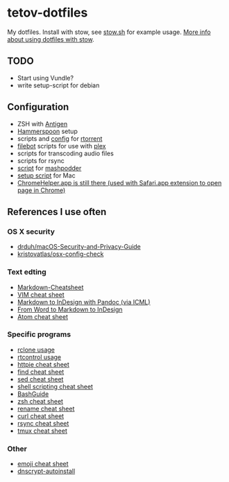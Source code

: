 # tetov-dotfiles

My dotfiles. Install with stow, see [stow.sh](./stow.sh) for example usage. [More info about using dotfiles with stow](https://taihen.org/managing-dotfiles-with-gnu-stow/).

## TODO
*   Start using Vundle?
*   write setup-script for debian

## Configuration
*   ZSH with [Antigen](https://github.com/zsh-users/antigen)
*   [Hammerspoon](https://github.com/Hammerspoon/hammerspoon) setup
*   scripts and [config](./.rtorrent.rc) for [rtorrent](https://github.com/rakshasa/rtorrent)
*   [filebot](https://github.com/filebot/filebot) scripts for use with [plex](https://github.com/plexinc/plex-media-player)
*   scripts for transcoding audio files
*   scripts for rsync
*   [script](./bin/mashpodder-script) for [mashpodder](https://github.com/chessgriffin/mashpodder)
*   [setup script](./install_mac.sh) for Mac
*   [ChromeHelper.app is still there (used with Safari.app extension to open page in Chrome)](https://github.com/lhagan/Open-in-Chrome)

## References I use often

### OS X security
*   [drduh/macOS-Security-and-Privacy-Guide](https://github.com/drduh/macOS-Security-and-Privacy-Guide)
*   [kristovatlas/osx-config-check](https://github.com/kristovatlas/osx-config-check)

### Text edting
*   [Markdown-Cheatsheet](https://github.com/adam-p/markdown-here/wiki/Markdown-Cheatsheet)
*   [VIM cheat sheet](https://vim.rtorr.com/)
*   [Markdown to InDesign with Pandoc (via ICML)](http://networkcultures.org/digitalpublishing/2014/10/08/markdown-to-indesign-with-pandoc-via-icml/)
*   [From Word to Markdown to InDesign](http://rhythmus.be/md2indd/)
*   [Atom cheat sheet](https://gist.github.com/chrissimpkins/5bf5686bae86b8129bee)

### Specific programs
*   [rclone usage](http://rclone.org/docs/)
*   [rtcontrol usage](https://github.com/pyroscope/pyrocore/blob/ef1537281e075e1d8a8956390e9164162db9e0a9/docs/usage-rtcontrol.rst)
*   [httpie cheat sheet](http://ricostacruz.com/cheatsheets/httpie.html)
*   [find cheat sheet](http://ricostacruz.com/cheatsheets/find.html)
*   [sed cheat sheet](http://ricostacruz.com/cheatsheets/sed.html)
*   [shell scripting cheat sheet](http://ricostacruz.com/cheatsheets/sh.html)
*   [BashGuide](http://mywiki.wooledge.org/BashGuide)
*   [zsh cheat sheet](http://ricostacruz.com/cheatsheets/zsh.html)
*   [rename cheat sheet](http://ricostacruz.com/cheatsheets/rename.html)
*   [curl cheat sheet](http://ricostacruz.com/cheatsheets/curl.html)
*   [rsync cheat sheet](http://ricostacruz.com/cheatsheets/rsync.html)
*   [tmux cheat sheet](http://tmuxcheatsheet.com/)
### Other
*   [emoji cheat sheet](http://www.webpagefx.com/tools/emoji-cheat-sheet/)
*   [dnscrypt-autoinstall](https://github.com/simonclausen/dnscrypt-autoinstall)

